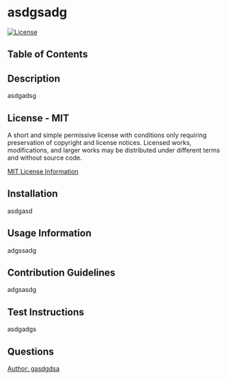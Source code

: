 # asdgsadg

[![License](https://img.shields.io/badge/License-Apache_2.0-blue.svg)](https://opensource.org/licenses/Apache-2.0)

## Table of Contents

## Description
asdgadsg

    
## License - MIT
A short and simple permissive license with conditions only requiring preservation of copyright and license notices. Licensed works, modifications, and larger works may be distributed under different terms and without source code. 

  [MIT License Information](https://github.com/git/git-scm.com/blob/main/MIT-LICENSE.txt)
## Installation
asdgasd

## Usage Information
adgssadg

## Contribution Guidelines
adgsasdg

## Test Instructions
asdgadgs

## Questions
[Author: gasdgdsa](https://github.com/gasdgdsa)
